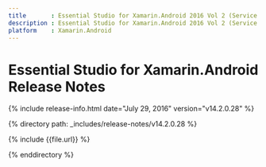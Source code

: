 ```yaml
---
title       : Essential Studio for Xamarin.Android 2016 Vol 2 (Service Pack 1)Release Notes
description : Essential Studio for Xamarin.Android 2016 Vol 2 (Service Pack 1)Release Notes
platform    : Xamarin.Android
---
```


# Essential Studio for Xamarin.Android Release Notes

{% include release-info.html date="July 29, 2016" version="v14.2.0.28" %} 

{% directory path: _includes/release-notes/v14.2.0.28 %}

{% include {{file.url}} %}

{% enddirectory %}